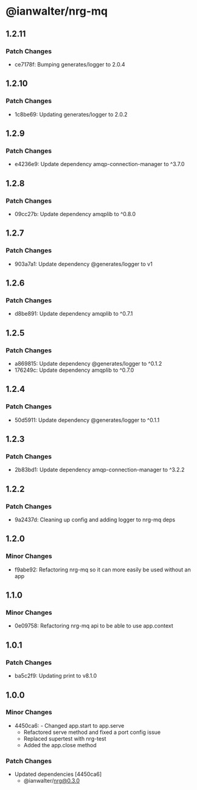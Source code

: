 # @ianwalter/nrg-mq

## 1.2.11

### Patch Changes

- ce7178f: Bumping generates/logger to 2.0.4

## 1.2.10

### Patch Changes

- 1c8be69: Updating generates/logger to 2.0.2

## 1.2.9

### Patch Changes

- e4236e9: Update dependency amqp-connection-manager to ^3.7.0

## 1.2.8

### Patch Changes

- 09cc27b: Update dependency amqplib to ^0.8.0

## 1.2.7

### Patch Changes

- 903a7a1: Update dependency @generates/logger to v1

## 1.2.6

### Patch Changes

- d8be891: Update dependency amqplib to ^0.7.1

## 1.2.5

### Patch Changes

- a869815: Update dependency @generates/logger to ^0.1.2
- 176249c: Update dependency amqplib to ^0.7.0

## 1.2.4

### Patch Changes

- 50d5911: Update dependency @generates/logger to ^0.1.1

## 1.2.3

### Patch Changes

- 2b83bd1: Update dependency amqp-connection-manager to ^3.2.2

## 1.2.2

### Patch Changes

- 9a2437d: Cleaning up config and adding logger to nrg-mq deps

## 1.2.0

### Minor Changes

- f9abe92: Refactoring nrg-mq so it can more easily be used without an app

## 1.1.0

### Minor Changes

- 0e09758: Refactoring nrg-mq api to be able to use app.context

## 1.0.1

### Patch Changes

- ba5c2f9: Updating print to v8.1.0

## 1.0.0

### Minor Changes

- 4450ca6: - Changed app.start to app.serve
  - Refactored serve method and fixed a port config issue
  - Replaced supertest with nrg-test
  - Added the app.close method

### Patch Changes

- Updated dependencies [4450ca6]
  - @ianwalter/nrg@0.3.0
